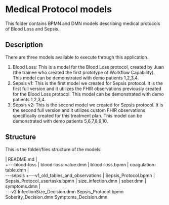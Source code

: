 # Medical Protocol models
This folder contains BPMN and DMN models describing medical protocols of Blood Loss and Sepsis.

## Description  
There are three models available to execute through this application. 
1) Blood Loss: This is a model for the Blood Loss protocol, created by Juan (the trainee who created the first prototype of Workflow Capability). 
This model can be demonstrated with demo patients 1,2,3,4.  
2) Sepsis v1: This is the first model we created for Sepsis protocol. It is the first full version and it utilizes the FHIR observations previously created for 
the Blood Loss protocol. This model can be demonstrated with demo patients 1,2,3,4.  
3) Sepsis v2: This is the second model we created for Sepsis protocol. It is the second full version and it utilizes custom FHIR observations specifically created for this
treatment plan. This model can be demonstrated with demo patients 5,6,7,8,9,10.  

## Structure  
This is the folder/files structure of the models:  

|   README.md
|   
+---blood-loss
|       blood-loss-value.dmn
|       blood-loss.bpmn
|       coagulation-table.dmn
|       
\---sepsis
    +---v1_old_tables_and_observations
    |       Sepsis_Protocol.bpmn
    |       Sepsis_Protocol_usertasks.bpmn
    |       size_infection.dmn
    |       sober.dmn
    |       symptoms.dmn
    |       
    \---v2
            InfectionSize_Decision.dmn
            Sepsis_Protocol.bpmn
            Soberity_Decision.dmn
            Symptoms_Decision.dmn